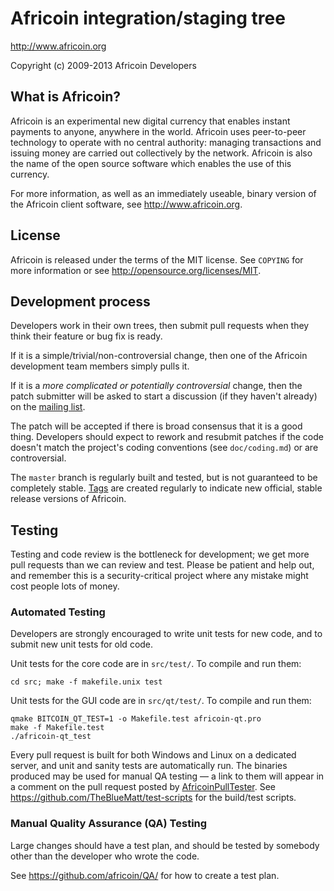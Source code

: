 Africoin integration/staging tree
================================

http://www.africoin.org

Copyright (c) 2009-2013 Africoin Developers

What is Africoin?
----------------

Africoin is an experimental new digital currency that enables instant payments to
anyone, anywhere in the world. Africoin uses peer-to-peer technology to operate
with no central authority: managing transactions and issuing money are carried
out collectively by the network. Africoin is also the name of the open source
software which enables the use of this currency.

For more information, as well as an immediately useable, binary version of
the Africoin client software, see http://www.africoin.org.

License
-------

Africoin is released under the terms of the MIT license. See `COPYING` for more
information or see http://opensource.org/licenses/MIT.

Development process
-------------------

Developers work in their own trees, then submit pull requests when they think
their feature or bug fix is ready.

If it is a simple/trivial/non-controversial change, then one of the Africoin
development team members simply pulls it.

If it is a *more complicated or potentially controversial* change, then the patch
submitter will be asked to start a discussion (if they haven't already) on the
[mailing list](http://sourceforge.net/mailarchive/forum.php?forum_name=africoin-development).

The patch will be accepted if there is broad consensus that it is a good thing.
Developers should expect to rework and resubmit patches if the code doesn't
match the project's coding conventions (see `doc/coding.md`) or are
controversial.

The `master` branch is regularly built and tested, but is not guaranteed to be
completely stable. [Tags](https://github.com/africoin/africoin/tags) are created
regularly to indicate new official, stable release versions of Africoin.

Testing
-------

Testing and code review is the bottleneck for development; we get more pull
requests than we can review and test. Please be patient and help out, and
remember this is a security-critical project where any mistake might cost people
lots of money.

### Automated Testing

Developers are strongly encouraged to write unit tests for new code, and to
submit new unit tests for old code.

Unit tests for the core code are in `src/test/`. To compile and run them:

    cd src; make -f makefile.unix test

Unit tests for the GUI code are in `src/qt/test/`. To compile and run them:

    qmake BITCOIN_QT_TEST=1 -o Makefile.test africoin-qt.pro
    make -f Makefile.test
    ./africoin-qt_test

Every pull request is built for both Windows and Linux on a dedicated server,
and unit and sanity tests are automatically run. The binaries produced may be
used for manual QA testing — a link to them will appear in a comment on the
pull request posted by [AfricoinPullTester](https://github.com/AfricoinPullTester). See https://github.com/TheBlueMatt/test-scripts
for the build/test scripts.

### Manual Quality Assurance (QA) Testing

Large changes should have a test plan, and should be tested by somebody other
than the developer who wrote the code.

See https://github.com/africoin/QA/ for how to create a test plan.
